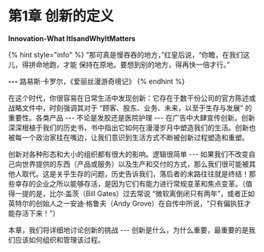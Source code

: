 # 第1章 创新的定义

**Innovation-What ItIsandWhyItMatters**

{% hint style="info" %}
&#x20;“那可真是慢吞吞的地方，”红皇后说，“你瞻，在我们这儿，得拼命地跑，才能 保持在原地。要想到别的地方，得再快一倍才行。”

&#x20;**---** 路易斯·卡罗尔，《爱丽丝漫游奇境记》
{% endhint %}

在这个时代，你很容易在日常生活中发现创新：它存在于数干份公司的官方陈述或战略文件中，时刻强调其对于 “顾客、股东、业务、未来，以至于生存与发展” 的重要性。各类产品 --- 不论是发胶还是医院护理 --- 在广告中大肆宣传创新。创新深深根植于我们的历史书，书中指出它如何在漫漫岁月中塑造我们的生活。创新也被每一个政治家挂在嘴边，让我们意识到生活方式不断被创新过程塑造和重塑。

创新对各种形态和大小的组织都有很大的影响。逻辑很简单 --- 如果我们不改变自己向世界提供的东西（产品或服务）以及生产和交付的方式，那么我们很可能被其他人取代。这是关乎生存的问题，历史告诉我们，落后者的末路往往就是终结！那些幸存的企业之所以能够存活，是因为它们有能力进行常规变革和焦点变革。（值得一提的是，比尔·盖茨（Bill Gates）过去常说 “微软离倒闭只有两年”，或者正如英特尔的创始人之一安迪·格鲁夫（Andy Grove）在自传中所说，“只有偏执狂才能存活下来！”）

本章，我们将详细地讨论创新的挑战 --- 创新是什么，为什么重要，最重要的是我们应该如何组织和管理该过程。
